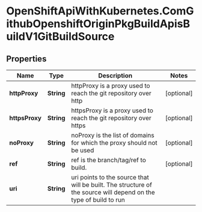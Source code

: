 # OpenShiftApiWithKubernetes.ComGithubOpenshiftOriginPkgBuildApisBuildV1GitBuildSource

## Properties
Name | Type | Description | Notes
------------ | ------------- | ------------- | -------------
**httpProxy** | **String** | httpProxy is a proxy used to reach the git repository over http | [optional] 
**httpsProxy** | **String** | httpsProxy is a proxy used to reach the git repository over https | [optional] 
**noProxy** | **String** | noProxy is the list of domains for which the proxy should not be used | [optional] 
**ref** | **String** | ref is the branch/tag/ref to build. | [optional] 
**uri** | **String** | uri points to the source that will be built. The structure of the source will depend on the type of build to run | 


